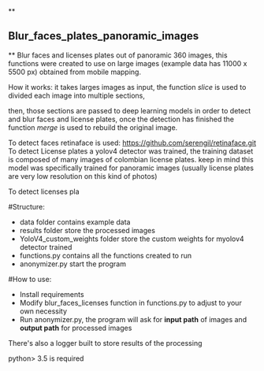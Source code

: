 **

## Blur_faces_plates_panoramic_images

**
Blur faces and licenses plates out of panoramic 360 images, this functions were created to use on large images (example data has 11000 x 5500 px) obtained from mobile mapping.

How it works: it takes larges images as input, the function *slice* is used to divided each image into multiple sections,

then, those sections are passed to deep learning models in order to detect and blur faces and license plates, once the detection has finished the function *merge* is used to rebuild the original image.

To detect faces retinaface is used: https://github.com/serengil/retinaface.git
To detect License plates a yolov4 detector was trained, the training dataset is composed of many images of colombian license plates. keep in mind this model was specifically trained for panoramic images
(usually license plates are very low resolution on this kind of photos)

To detect licenses pla

 #Structure:

 - data folder contains example data
 - results folder store the processed images
 - YoloV4_custom_weights folder store the custom weights for myolov4 detector trained 
 - functions.py contains all the functions created to run
 - anonymizer.py start the program

 
#How to use:  

 - Install requirements
 - Modify blur_faces_licenses function in functions.py to adjust to your own necessity 
 - Run anonymizer.py, the program will ask for **input path** of images and **output path** for
   processed images

There's also a logger built to store results of the processing

python> 3.5 is required
